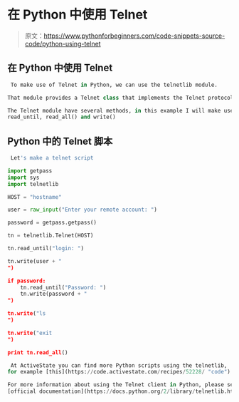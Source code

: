 # 在 Python 中使用 Telnet

> 原文：<https://www.pythonforbeginners.com/code-snippets-source-code/python-using-telnet>

## 在 Python 中使用 Telnet

```py
 To make use of Telnet in Python, we can use the telnetlib module. 

That module provides a Telnet class that implements the Telnet protocol.

The Telnet module have several methods, in this example I will make use of these:
read_until, read_all() and write() 
```

## Python 中的 Telnet 脚本

```py
 Let's make a telnet script 
```

```py
import getpass
import sys
import telnetlib

HOST = "hostname"

user = raw_input("Enter your remote account: ")

password = getpass.getpass()

tn = telnetlib.Telnet(HOST)

tn.read_until("login: ")

tn.write(user + "
")

if password:
    tn.read_until("Password: ")
    tn.write(password + "
")

tn.write("ls
")

tn.write("exit
")

print tn.read_all()

```

```py
 At ActiveState you can find more Python scripts using the telnetlib, 
for example [this](https://code.activestate.com/recipes/52228/ "code") script.

For more information about using the Telnet client in Python, please see the 
[official documentation](https://docs.python.org/2/library/telnetlib.html "python"). 
```
